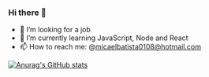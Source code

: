 ### Hi there 👋



- 🔭 I’m looking for a job
- 🌱 I’m currently learning JavaScript, Node and React
- 📫 How to reach me: @micaelbatista0108@hotmail.com

[![Anurag's GitHub stats](https://github-readme-stats.vercel.app/api?username=BRMicael)](https://github.com/BRMicael/github-readme-stats)
